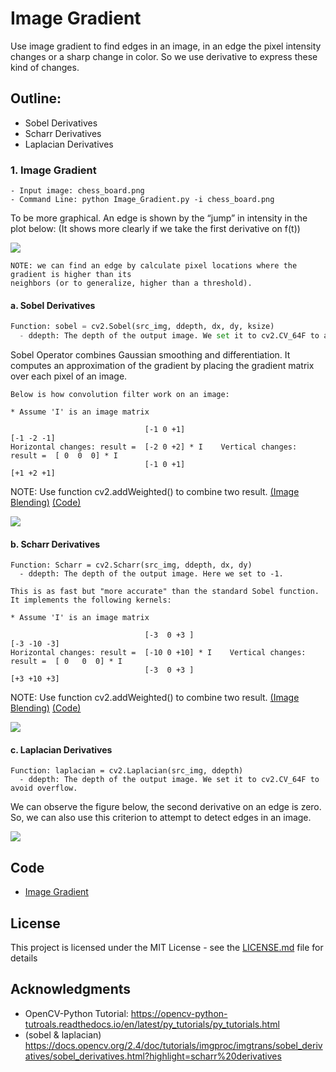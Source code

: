 # Image Gradient
Use image gradient to find edges in an image, in an edge the pixel intensity changes or a sharp change in color. So we use derivative to express these kind of changes.

## Outline:
- Sobel Derivatives 
- Scharr Derivatives
- Laplacian Derivatives

### 1. Image Gradient
```
- Input image: chess_board.png
- Command Line: python Image_Gradient.py -i chess_board.png
```
To be more graphical. An edge is shown by the “jump” in intensity in the plot below:
(It shows more clearly if we take the first derivative on f(t))

![](README_IMG/conv_filter.gif)

```
NOTE: we can find an edge by calculate pixel locations where the gradient is higher than its 
neighbors (or to generalize, higher than a threshold).
```
#### a. Sobel Derivatives 
```python
Function: sobel = cv2.Sobel(src_img, ddepth, dx, dy, ksize)
  - ddepth: The depth of the output image. We set it to cv2.CV_64F to avoid overflow.
```

Sobel Operator combines Gaussian smoothing and differentiation. It computes an approximation of the gradient by placing the gradient matrix over each pixel of an image. 

```
Below is how convolution filter work on an image:

* Assume 'I' is an image matrix

                              [-1 0 +1]                                    [-1 -2 -1]
Horizontal changes: result =  [-2 0 +2] * I    Vertical changes: result =  [ 0  0  0] * I  
                              [-1 0 +1]                                    [+1 +2 +1]
```

NOTE: Use function cv2.addWeighted() to combine two result. [(Image Blending)](https://github.com/Hank-Tsou/Computer-Vision-OpenCV-Python/tree/master/tutorials/Core_Operation) [(Code)](https://github.com/Hank-Tsou/Computer-Vision-OpenCV-Python/blob/master/tutorials/Core_Operation/image_blending.py)

![](README_IMG/conv_filter.gif)

#### b. Scharr Derivatives
```
Function: Scharr = cv2.Scharr(src_img, ddepth, dx, dy)
  - ddepth: The depth of the output image. Here we set to -1.
```
```
This is as fast but "more accurate" than the standard Sobel function. It implements the following kernels:

* Assume 'I' is an image matrix

                              [-3  0 +3 ]                                    [-3 -10 -3]
Horizontal changes: result =  [-10 0 +10] * I    Vertical changes: result =  [ 0   0  0] * I  
                              [-3  0 +3 ]                                    [+3 +10 +3]
```

NOTE: Use function cv2.addWeighted() to combine two result. [(Image Blending)](https://github.com/Hank-Tsou/Computer-Vision-OpenCV-Python/tree/master/tutorials/Core_Operation) [(Code)](https://github.com/Hank-Tsou/Computer-Vision-OpenCV-Python/blob/master/tutorials/Core_Operation/image_blending.py)

![](README_IMG/conv_filter.gif)

#### c. Laplacian Derivatives
```
Function: laplacian = cv2.Laplacian(src_img, ddepth)
  - ddepth: The depth of the output image. We set it to cv2.CV_64F to avoid overflow.
```
We can observe the figure below, the second derivative on an edge is zero. So, we can also use this criterion to attempt to detect edges in an image. 

![](README_IMG/Gaussian_filter.png)


## Code
- [Image Gradient](https://github.com/Hank-Tsou/Computer-Vision-OpenCV-Python/blob/master/tutorials/Image_Processing/5_Image_Gradient/Image_Gradient.py)

## License

This project is licensed under the MIT License - see the [LICENSE.md](LICENSE.md) file for details

## Acknowledgments

* OpenCV-Python Tutorial: https://opencv-python-tutroals.readthedocs.io/en/latest/py_tutorials/py_tutorials.html
* (sobel & laplacian) https://docs.opencv.org/2.4/doc/tutorials/imgproc/imgtrans/sobel_derivatives/sobel_derivatives.html?highlight=scharr%20derivatives
